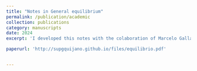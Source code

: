 ```yaml
---
title: "Notes in General equilibrium"
permalink: /publication/academic
collection: publications
category: manuscripts 
date: 2024
excerpt: 'I developed this notes with the colaboration of Marcelo Gallardo (PUCP). It contains a basic and introductory proof of the Brouwer Fixed Point Theorem under its specific application in general equilibrium theory (GE). Furthemore, we focus on showing the existence of a unique equilibrium under certain conditions and assumptions. The purpose was to present to the interested student the mathematical architecture that supports GE' 

paperurl: 'http://supgquijano.github.io/files/equilibrio.pdf'


---
```



